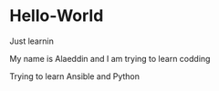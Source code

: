 # Hello-World
Just learnin  

My name is Alaeddin and I am trying to learn codding

Trying to learn Ansible and Python

